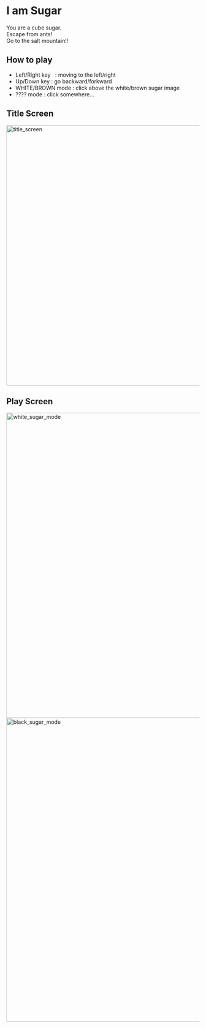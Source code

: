 # I am Sugar  

You are a cube sugar.  
Escape from ants!  
Go to the salt mountain!!

## How to play    
* Left/Right key   : moving to the left/right
* Up/Down key      : go backward/forkward
* WHITE/BROWN mode : click above the white/brown sugar image
* ???? mode        : click somewhere...

## Title Screen

<img width="679" alt="title_screen" src="https://user-images.githubusercontent.com/27278158/28195910-23f39f42-6888-11e7-9d14-aba535a2cc2a.jpg">


## Play Screen

<img width="796" alt="white_sugar_mode" src="https://user-images.githubusercontent.com/27278158/28195873-e413a55c-6887-11e7-9730-a0cabde38c7d.JPG">

<img width="793" alt="black_sugar_mode" src="https://user-images.githubusercontent.com/27278158/28196207-1557f828-688a-11e7-9ee3-7f969f577191.JPG">
